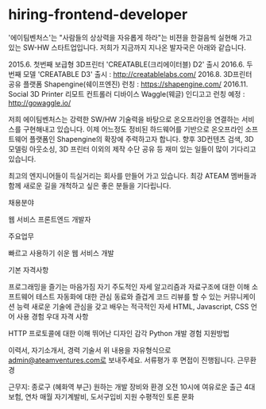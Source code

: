 # hiring-frontend-developer


'에이팀벤처스'는 "사람들의 상상력을 자유롭게 하라"는 비젼을 한걸음씩 실현해 가고 있는 SW-HW 스타트업입니다. 저희가 지금까지 지나온 발자국은 아래와 같습니다.

2015.6. 첫번째 보급형 3D프린터 'CREATABLE(크리에이터블) D2' 출시
2016.6. 두번째 모델 'CREATABLE D3' 출시 : http://creatablelabs.com/
2016.8. 3D프린터 공유 플랫폼 Shapengine(쉐이프엔진) 런칭 : https://shapengine.com/
2016.11. Social 3D Printer 리모트 컨트롤러 디바이스 Waggle(웨글) 인디고고 런칭 예정 : http://gowaggle.io/

저희 에이팀벤처스는 강력한 SW/HW 기술력을 바탕으로 온오프라인을 연결하는 서비스를 구현해내고 있습니다. 이제 어느정도 정비된 하드웨어를 기반으로 온오프라인 소프트웨어 플랫폼인 Shapengine의 확장에 주력하고자 합니다. 향후 3D컨텐츠 검색, 3D 모델링 아웃소싱, 3D 프린터 이외의 제작 수단 공유 등 재미 있는 일들이 많이 기다리고 있습니다.

최고의 엔지니어들이 득실거리는 회사를 만들어 가고 있습니다. 최강 ATEAM 멤버들과 함께 새로운 길을 개척하고 싶은 좋은 분들을 기다립니다.

채용분야

웹 서비스 프론트엔드 개발자

주요업무

빠르고 사용하기 쉬운 웹 서비스 개발

기본 자격사항

프로그래밍을 즐기는 마음가짐
자기 주도적인 자세
알고리즘과 자료구조에 대한 이해
소프트웨어 테스트 자동화에 대한 관심
동료와 즐겁게 코드 리뷰를 할 수 있는 커뮤니케이션 능력
새로운 기술에 관심을 갖고 배우는 적극적인 자세
HTML, Javascript, CSS 언어 사용 경험
우대 자격 사항

HTTP 프로토콜에 대한 이해
뛰어난 디자인 감각
Python 개발 경험
지원방법

이력서, 자기소개서, 경력 기술서
위 내용을 자유형식으로 admin@ateamventures.com로 보내주세요. 서류평가 후 면접이 진행됩니다.
근무환경

근무지: 종로구 (혜화역 부근)
원하는 개발 장비와 환경
오전 10시에 여유로운 출근
4대보험, 연차
매월 자기계발비, 도서구입비 지원
수평적인 토론 문화
